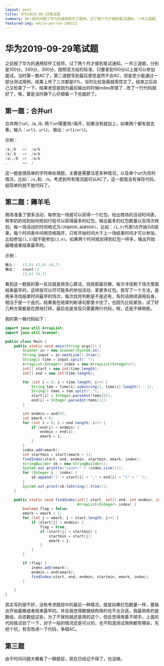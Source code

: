 ```yaml
---
layout: post
title: 华为2019-09-29笔试题
summary: 前一段时间报了华为的通用软件工程师，过了两个月才接到笔试通知，一共三道题，当时比较紧张没有发挥好，现在做一个总结。
featured-img: emile-perron-190221
---
```


# 华为2019-09-29笔试题

之前报了华为的通用软件工程师，过了两个月才接到笔试通知。一共三道题，分别是100分，200分，300分，按照官方给的标准，只要拿到100分以上就可以参加面试。当时第一题AC了，第二道题写到最后感觉虽然不会AC，但是至少能通过一部分测试用例，结果上传了三次都是0%，当时比较急躁就索性交了。结束之后自己又检查了一下，结果发现是因为最后输出的时候index弄错了...改了一行代码就好了，唉，要是当时静下心仔细看一下也就好了。

## 第一题：合并url

合并两个url，/a, /b, 两个url需要用`/`隔开，如果没有就加上，如果两个都有就去重。输入：`url1，url2`， 输出：`url1/url2`。

示例：

```java
/a,/b   =>  /a/b
/a/,b   =>  /a/b
/a/,/b  =>  /a/b
,       =>  /
```

这一题是很简单的字符串处理题，主要是需要注意多种情况，以及单个url为空的情况，比如：`/a,`和`，/b`。考虑到所有情况就可以AC了。这一题我没有保存代码，挺简单的就不放代码了。

## 第二题：薅羊毛

商场准备了很多活动，每参加一场就可以获得一个红包，给出商场的活动时间表，帮李奶奶找到如何规划行程可以获得最多的红包，输出最多的红包数量以及场次规划。每一场活动的时间格式为`(开始时间,结束时间)`，比如：`(1,3)`代表1点开始3点结束，每个时间表中间用空格隔开，只有开始时间大于上一场结束时间才可以参加，比如参加`(1,3)`就不能参加`(2,4)`。如果两个时间规划得到红包一样多，输出开始最晚或者结束最早的。

示例：

```java
输入：   (1,5) (3,6) (6,7)
输出：   count：2
        (3,6) (6,7)
```

看到这一题我的第一反应就是用贪心算法，找局部最优解，每次寻找剩下场次里面结束最早的，这样就可以尽可能多的参加活动，拿更多红包。我写了一个方法，是用来寻找结束时间最早的场次，每次找完判断是不是还有，有的话继续调用自身，相当于是一个迭代。结果我在结束判断语句那里卡住了，也因为比较紧张，试了好几种方案都是在原地打转，最后也是发现只需要两行代码，唉，还是不够熟练。

我的第一稿代码如下：

```java
import java.util.ArrayList;
import java.util.Scanner;

public class Main {
    public static void main(String args[]) {
        Scanner in = new Scanner(System.in);
        String input = in.nextLine().trim();
        String[] time = input.split(" ");
        ArrayList<Integer> index = new ArrayList<Integer>();
        int[] start = new int[time.length];
        int[] end = new int[time.length];

        for (int i = 0; i < time.length; i++) {
            String tem = time[i].substring(1, time[i].length() - 1);
            String[] tems = tem.split(",");
            start[i] = Integer.parseInt(tems[0]);
            end[i] = Integer.parseInt(tems[1]);
        }

        int endmin = end[0];
        int emark = 0;
        for (int i = 0; i < end.length; i++) {
            if (end[i] < endmin) {
                endmin = end[i];
                emark = i;
            }
        }
        index.add(emark);
        int startmin = start[emark + 1];
        findIndex(start, end, endmin, startmin, emark, index);
        StringBuilder sb = new StringBuilder();
        System.out.println("count:" + (index.size()));
        for (Integer i : index) {
            sb.append("(" + start[i] + "," + end[i] + ")" + " ");
        }
        System.out.print(sb.toString().trim());
    }

    public static void findIndex(int[] start, int[] end, int endmin, int startmin, int emark,
                                 ArrayList<Integer> index) {
        boolean flag = false;
        emark = emark + 1;
        for (int j = emark; j < start.length; j++) {
            if (start[j] > endmin) {
                flag = true;
                if (start[j] < startmin) {
                    startmin = start[j];
                    emark = j;
                }
            }
        }

        if (flag) {
            index.add(emark);
            endmin = end[emark];
            findIndex(start, end, endmin, startmin, emark, index);
        }

    }
}
```

其实写的很不好，没有考虑题目中的最后一种情况，就是如果红包数量一样，要输出开始最晚或者结束最早的。并且我觉得数据结构用的也不太合适，我最熟练的是数组，动态数组这些，为了不冒险就还是用的这个，但总觉得用着不顺手。上面的代码我试验了一下，对于一般的情况还是可以的，也不知道测试用例都有哪些，先挖个坑，有空改进一下代码，争取AC。

## 第三题

由于时间问题大概看了一眼题目，现在已经记不得了，也没做。
